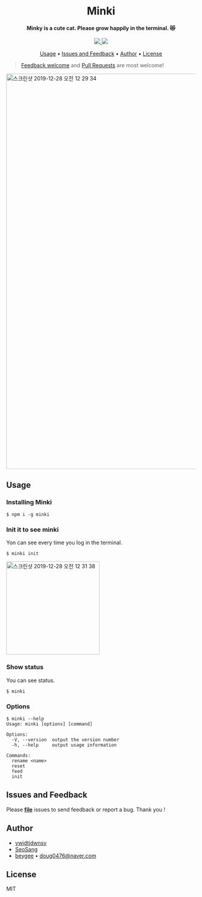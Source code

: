 <h1 align="center">Minki</h1>
<h4 align="center">
  Minky is a cute cat. Please grow happily in the terminal. 😻
</h4>

<div align="center">
  <a href="https://www.npmjs.com/package/minki">
    <img src="https://badge.fury.io/js/minki.svg" />
  </a>
  <img src="https://img.shields.io/github/license/beygee/minki" />
</div>

<p align="center">
  <a href="#usage">Usage</a> •
  <a href="#issues-and-feedback">Issues and Feedback</a> •
  <a href="#author">Author</a> •
  <a href="#license">License</a>
</p>

> [Feedback welcome](https://github.com/flutter-moum/flutter_screenshot_callback/issues/new) and [Pull Requests](https://github.com/flutter-moum/flutter_screenshot_callback/pulls) are most welcome!

<img width="1053" alt="스크린샷 2019-12-28 오전 12 29 34" src="https://user-images.githubusercontent.com/7090906/71522709-2a56d680-2909-11ea-9074-a11bac19f402.png">

## Usage

### Installing Minki

```shell
$ npm i -g minki
```

### Init it to see minki

Yon can see every time you log in the terminal.

```shell
$ minki init
```

<img width="248" alt="스크린샷 2019-12-28 오전 12 31 38" src="https://user-images.githubusercontent.com/7090906/71522771-6e49db80-2909-11ea-968a-8164dc433bd8.png">

### Show status

You can see status.

```shell
$ minki
```

### Options

```shell
$ minki --help
Usage: minki [options] [command]

Options:
  -V, --version  output the version number
  -h, --help     output usage information

Commands:
  rename <name>
  reset
  feed
  init
```

## Issues and Feedback

Please [**file**](https://github.com/beygee/minki/issues/new) issues to send feedback or report a bug. Thank you !

## Author

- [vwjdtjdwnsv](https://github.com/vwjdtjdwnsv)
- [SeoSang](https://github.com/SeoSang)
- [beygee](https://github.com/beygee) • <doug0476@naver.com>

## License

MIT
